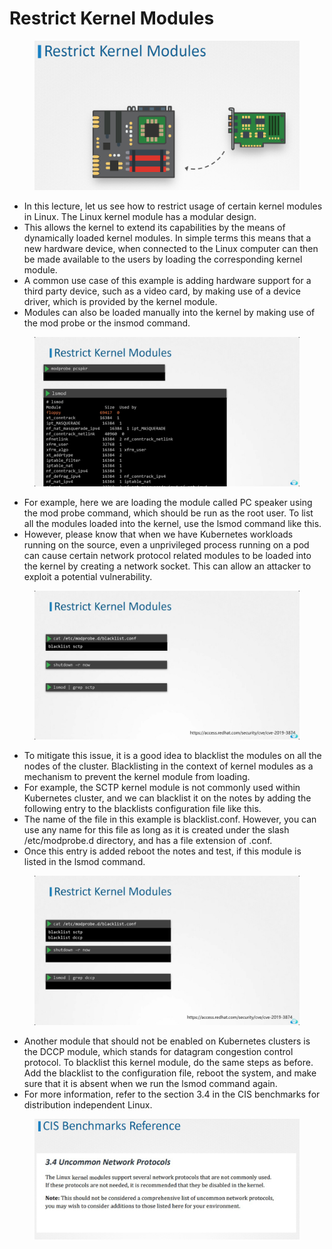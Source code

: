 # Restrict Kernel Modules

<figure><img src="../.gitbook/assets/image (16) (1).png" alt=""><figcaption></figcaption></figure>

* In this lecture, let us see how to restrict usage of certain kernel modules in Linux. The Linux kernel module has a modular design.
* &#x20;This allows the kernel to extend its capabilities by the means of dynamically loaded kernel modules. In simple terms this means that a new hardware device, when connected to the Linux computer can then be made available to the users by loading the corresponding kernel module.
* A common use case of this example is adding hardware support for a third party device, such as a video card, by making use of a device driver, which is provided by the kernel module.&#x20;
* Modules can also be loaded manually into the kernel by making use of the mod probe or the insmod command.

<figure><img src="../.gitbook/assets/image (1) (1) (1) (1).png" alt=""><figcaption></figcaption></figure>

* For example, here we are loading the module called PC speaker using the mod probe command, which should be run as the root user. To list all the modules loaded into the kernel, use the lsmod command like this.
* However, please know that when we have Kubernetes workloads running on the source, even a unprivileged process running on a pod can cause certain network protocol related modules to be loaded into the kernel by creating a network socket. This can allow an attacker to exploit a potential vulnerability.

<figure><img src="../.gitbook/assets/image (3) (1) (1) (1).png" alt=""><figcaption></figcaption></figure>

* To mitigate this issue, it is a good idea to blacklist the modules on all the nodes of the cluster. Blacklisting in the context of kernel modules as a mechanism to prevent the kernel module from loading.
* &#x20;For example, the SCTP kernel module is not commonly used within Kubernetes cluster, and we can blacklist it on the notes by adding the following entry to the blacklists configuration file like this.
* The name of the file in this example is blacklist.conf. However, you can use any name for this file as long as it is created under the slash /etc/modprobe.d directory, and has a file extension of .conf.
* Once this entry is added reboot the notes and test, if this module is listed in the lsmod command.

&#x20;

<figure><img src="../.gitbook/assets/image (4) (1) (1) (1).png" alt=""><figcaption></figcaption></figure>

* Another module that should not be enabled on Kubernetes clusters is the DCCP module, which stands for datagram congestion control protocol. To blacklist this kernel module, do the same steps as before. Add the blacklist to the configuration file, reboot the system, and make sure that it is absent when we run the lsmod command again.
* For more information, refer to the section 3.4 in the CIS benchmarks for distribution independent Linux.

<figure><img src="../.gitbook/assets/image (5) (1) (1) (1).png" alt=""><figcaption></figcaption></figure>

